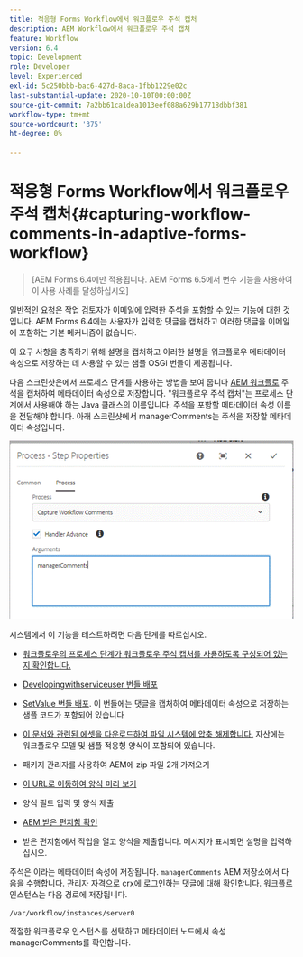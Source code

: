 ```yaml
---
title: 적응형 Forms Workflow에서 워크플로우 주석 캡처
description: AEM Workflow에서 워크플로우 주석 캡처
feature: Workflow
version: 6.4
topic: Development
role: Developer
level: Experienced
exl-id: 5c250bbb-bac6-427d-8aca-1fbb1229e02c
last-substantial-update: 2020-10-10T00:00:00Z
source-git-commit: 7a2bb61ca1dea1013eef088a629b17718dbbf381
workflow-type: tm+mt
source-wordcount: '375'
ht-degree: 0%

---
```


# 적응형 Forms Workflow에서 워크플로우 주석 캡처{#capturing-workflow-comments-in-adaptive-forms-workflow}

>[AEM Forms 6.4에만 적용됩니다. AEM Forms 6.5에서 변수 기능을 사용하여 이 사용 사례를 달성하십시오]

일반적인 요청은 작업 검토자가 이메일에 입력한 주석을 포함할 수 있는 기능에 대한 것입니다. AEM Forms 6.4에는 사용자가 입력한 댓글을 캡처하고 이러한 댓글을 이메일에 포함하는 기본 메커니즘이 없습니다.

이 요구 사항을 충족하기 위해 설명을 캡처하고 이러한 설명을 워크플로우 메타데이터 속성으로 저장하는 데 사용할 수 있는 샘플 OSGi 번들이 제공됩니다.

다음 스크린샷은에서 프로세스 단계를 사용하는 방법을 보여 줍니다 [AEM 워크플로](http://localhost:4502/editor.html/conf/global/settings/workflow/models/CaptureComments.html) 주석을 캡처하여 메타데이터 속성으로 저장합니다. &quot;워크플로우 주석 캡처&quot;는 프로세스 단계에서 사용해야 하는 Java 클래스의 이름입니다. 주석을 포함할 메타데이터 속성 이름을 전달해야 합니다. 아래 스크린샷에서 managerComments는 주석을 저장할 메타데이터 속성입니다.

![workflowcomments1](assets/workflowcomments1.gif)

시스템에서 이 기능을 테스트하려면 다음 단계를 따르십시오.
* [워크플로우의 프로세스 단계가 워크플로우 주석 캡처를 사용하도록 구성되어 있는지 확인합니다.](http://localhost:4502/editor.html/conf/global/settings/workflow/models/CaptureComments.html)

* [Developingwithserviceuser 번들 배포](/help/forms/assets/common-osgi-bundles/DevelopingWithServiceUser.jar)

* [SetValue 번들 배포](/help/forms/assets/common-osgi-bundles/SetValueApp.core-1.0-SNAPSHOT.jar). 이 번들에는 댓글을 캡처하여 메타데이터 속성으로 저장하는 샘플 코드가 포함되어 있습니다

* [이 문서와 관련된 에셋을 다운로드하여 파일 시스템에 압축 해제합니다.](assets/capturecomments.zip) 자산에는 워크플로우 모델 및 샘플 적응형 양식이 포함되어 있습니다.

* 패키지 관리자를 사용하여 AEM에 zip 파일 2개 가져오기

* [이 URL로 이동하여 양식 미리 보기](http://localhost:4502/content/dam/formsanddocuments/capturecomments/jcr:content?wcmmode=disabled)

* 양식 필드 입력 및 양식 제출

* [AEM 받은 편지함 확인](http://localhost:4502/aem/inbox)

* 받은 편지함에서 작업을 열고 양식을 제출합니다. 메시지가 표시되면 설명을 입력하십시오.

주석은 이라는 메타데이터 속성에 저장됩니다. `managerComments` AEM 저장소에서 다음을 수행합니다. 관리자 자격으로 crx에 로그인하는 댓글에 대해 확인합니다. 워크플로 인스턴스는 다음 경로에 저장됩니다.

`/var/workflow/instances/server0`

적절한 워크플로우 인스턴스를 선택하고 메타데이터 노드에서 속성 managerComments를 확인합니다.
